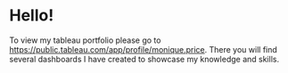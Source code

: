 # Hello! 
To view my tableau portfolio please go to https://public.tableau.com/app/profile/monique.price. 
There you will find several dashboards I have created to showcase my knowledge and skills. 
